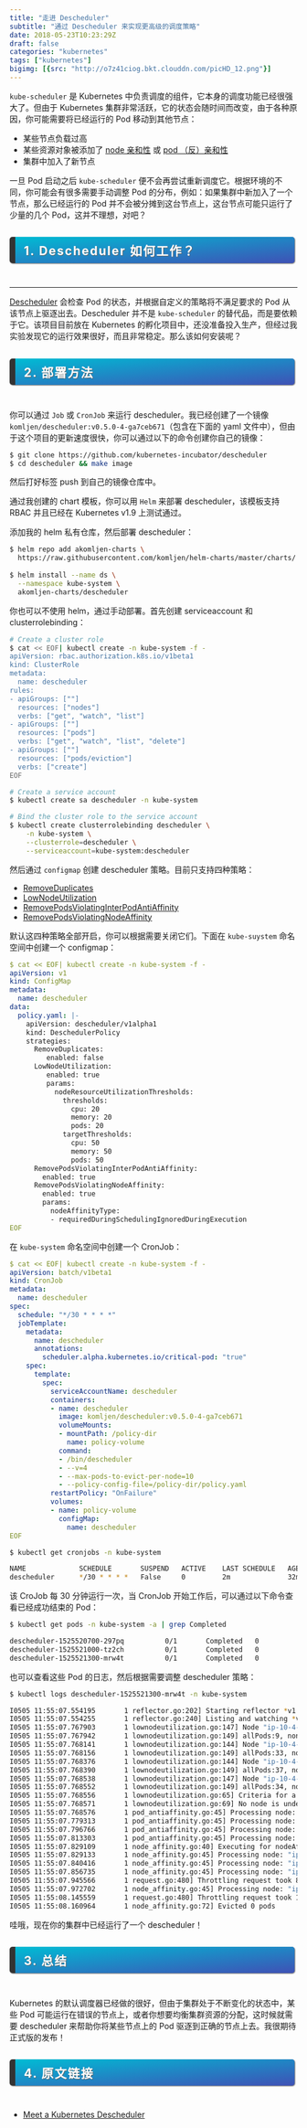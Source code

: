 ```yaml
---
title: "走进 Descheduler"
subtitle: "通过 Descheduler 来实现更高级的调度策略"
date: 2018-05-23T10:23:29Z
draft: false
categories: "kubernetes"
tags: ["kubernetes"]
bigimg: [{src: "http://o7z41ciog.bkt.clouddn.com/picHD_12.png"}]
---
```


`kube-scheduler` 是 Kubernetes 中负责调度的组件，它本身的调度功能已经很强大了。但由于 Kubernetes 集群非常活跃，它的状态会随时间而改变，由于各种原因，你可能需要将已经运行的 Pod 移动到其他节点：

+ 某些节点负载过高
+ 某些资源对象被添加了 [node 亲和性](https://kubernetes.io/docs/concepts/configuration/assign-pod-node/#node-affinity-beta-feature) 或 [pod （反）亲和性](https://kubernetes.io/docs/concepts/configuration/assign-pod-node/#inter-pod-affinity-and-anti-affinity-beta-feature)
+ 集群中加入了新节点

一旦 Pod 启动之后 `kube-scheduler` 便不会再尝试重新调度它。根据环境的不同，你可能会有很多需要手动调整 Pod 的分布，例如：如果集群中新加入了一个节点，那么已经运行的 Pod 并不会被分摊到这台节点上，这台节点可能只运行了少量的几个 Pod，这并不理想，对吧？

## <p id="h2">1. Descheduler 如何工作？</p>

----

[Descheduler]() 会检查 Pod 的状态，并根据自定义的策略将不满足要求的 Pod 从该节点上驱逐出去。Descheduler 并不是 `kube-scheduler` 的替代品，而是要依赖于它。该项目目前放在 Kubernetes 的孵化项目中，还没准备投入生产，但经过我实验发现它的运行效果很好，而且非常稳定。那么该如何安装呢？

## <p id="h2">2. 部署方法</p>

你可以通过 `Job` 或 `CronJob` 来运行 descheduler。我已经创建了一个镜像 `komljen/descheduler:v0.5.0-4-ga7ceb671`（包含在下面的 yaml 文件中），但由于这个项目的更新速度很快，你可以通过以下的命令创建你自己的镜像：

```bash
$ git clone https://github.com/kubernetes-incubator/descheduler
$ cd descheduler && make image
```

然后打好标签 push 到自己的镜像仓库中。

通过我创建的 chart 模板，你可以用 `Helm` 来部署 descheduler，该模板支持 RBAC 并且已经在 Kubernetes v1.9 上测试通过。

添加我的 helm 私有仓库，然后部署 descheduler：

```bash
$ helm repo add akomljen-charts \
  https://raw.githubusercontent.com/komljen/helm-charts/master/charts/
  
$ helm install --name ds \
  --namespace kube-system \
  akomljen-charts/descheduler
```

你也可以不使用 helm，通过手动部署。首先创建 serviceaccount 和 clusterrolebinding：

```bash
# Create a cluster role
$ cat << EOF| kubectl create -n kube-system -f -
apiVersion: rbac.authorization.k8s.io/v1beta1
kind: ClusterRole
metadata:
  name: descheduler
rules:
- apiGroups: [""]
  resources: ["nodes"]
  verbs: ["get", "watch", "list"]
- apiGroups: [""]
  resources: ["pods"]
  verbs: ["get", "watch", "list", "delete"]
- apiGroups: [""]
  resources: ["pods/eviction"]
  verbs: ["create"]
EOF

# Create a service account
$ kubectl create sa descheduler -n kube-system

# Bind the cluster role to the service account
$ kubectl create clusterrolebinding descheduler \
    -n kube-system \
    --clusterrole=descheduler \
    --serviceaccount=kube-system:descheduler
```

然后通过 `configmap` 创建 descheduler 策略。目前只支持四种策略：

+ [RemoveDuplicates](https://github.com/kubernetes-incubator/descheduler#removeduplicates)
+ [LowNodeUtilization](https://github.com/kubernetes-incubator/descheduler#lownodeutilization)
+ [RemovePodsViolatingInterPodAntiAffinity](https://github.com/kubernetes-incubator/descheduler#removepodsviolatinginterpodantiaffinity)
+ [RemovePodsViolatingNodeAffinity](https://github.com/kubernetes-incubator/descheduler#removepodsviolatingnodeaffinity)

默认这四种策略全部开启，你可以根据需要关闭它们。下面在 `kube-suystem` 命名空间中创建一个 configmap：

```yaml
$ cat << EOF| kubectl create -n kube-system -f -
apiVersion: v1
kind: ConfigMap
metadata:
  name: descheduler
data:
  policy.yaml: |-  
    apiVersion: descheduler/v1alpha1
    kind: DeschedulerPolicy
    strategies:
      RemoveDuplicates:
         enabled: false
      LowNodeUtilization:
         enabled: true
         params:
           nodeResourceUtilizationThresholds:
             thresholds:
               cpu: 20
               memory: 20
               pods: 20
             targetThresholds:
               cpu: 50
               memory: 50
               pods: 50
      RemovePodsViolatingInterPodAntiAffinity:
        enabled: true
      RemovePodsViolatingNodeAffinity:
        enabled: true
        params:
          nodeAffinityType:
          - requiredDuringSchedulingIgnoredDuringExecution
EOF
```

在 `kube-system` 命名空间中创建一个 CronJob：

```yaml
$ cat << EOF| kubectl create -n kube-system -f -
apiVersion: batch/v1beta1
kind: CronJob
metadata:
  name: descheduler
spec:
  schedule: "*/30 * * * *"
  jobTemplate:
    metadata:
      name: descheduler
      annotations:
        scheduler.alpha.kubernetes.io/critical-pod: "true"
    spec:
      template:
        spec:
          serviceAccountName: descheduler
          containers:
          - name: descheduler
            image: komljen/descheduler:v0.5.0-4-ga7ceb671
            volumeMounts:
            - mountPath: /policy-dir
              name: policy-volume
            command:
            - /bin/descheduler
            - --v=4
            - --max-pods-to-evict-per-node=10
            - --policy-config-file=/policy-dir/policy.yaml
          restartPolicy: "OnFailure"
          volumes:
          - name: policy-volume
            configMap:
              name: descheduler
EOF
```

```bash
$ kubectl get cronjobs -n kube-system

NAME             SCHEDULE       SUSPEND   ACTIVE    LAST SCHEDULE   AGE
descheduler      */30 * * * *   False     0         2m              32m
```

该 CroJob 每 30 分钟运行一次，当 CronJob 开始工作后，可以通过以下命令查看已经成功结束的 Pod：

```bash
$ kubectl get pods -n kube-system -a | grep Completed

descheduler-1525520700-297pq          0/1       Completed   0          1h
descheduler-1525521000-tz2ch          0/1       Completed   0          32m
descheduler-1525521300-mrw4t          0/1       Completed   0          2m
```

也可以查看这些 Pod 的日志，然后根据需要调整 descheduler 策略：

```bash
$ kubectl logs descheduler-1525521300-mrw4t -n kube-system

I0505 11:55:07.554195       1 reflector.go:202] Starting reflector *v1.Node (1h0m0s) from github.com/kubernetes-incubator/descheduler/pkg/descheduler/node/node.go:84
I0505 11:55:07.554255       1 reflector.go:240] Listing and watching *v1.Node from github.com/kubernetes-incubator/descheduler/pkg/descheduler/node/node.go:84
I0505 11:55:07.767903       1 lownodeutilization.go:147] Node "ip-10-4-63-172.eu-west-1.compute.internal" is appropriately utilized with usage: api.ResourceThresholds{"cpu":41.5, "memory":1.3635487207675927, "pods":8.181818181818182}
I0505 11:55:07.767942       1 lownodeutilization.go:149] allPods:9, nonRemovablePods:9, bePods:0, bPods:0, gPods:0
I0505 11:55:07.768141       1 lownodeutilization.go:144] Node "ip-10-4-36-223.eu-west-1.compute.internal" is over utilized with usage: api.ResourceThresholds{"cpu":48.75, "memory":61.05259502942694, "pods":30}
I0505 11:55:07.768156       1 lownodeutilization.go:149] allPods:33, nonRemovablePods:12, bePods:1, bPods:19, gPods:1
I0505 11:55:07.768376       1 lownodeutilization.go:144] Node "ip-10-4-41-14.eu-west-1.compute.internal" is over utilized with usage: api.ResourceThresholds{"cpu":39.125, "memory":98.19259268881142, "pods":33.63636363636363}
I0505 11:55:07.768390       1 lownodeutilization.go:149] allPods:37, nonRemovablePods:8, bePods:0, bPods:29, gPods:0
I0505 11:55:07.768538       1 lownodeutilization.go:147] Node "ip-10-4-34-29.eu-west-1.compute.internal" is appropriately utilized with usage: api.ResourceThresholds{"memory":43.19826999287199, "pods":30.90909090909091, "cpu":35.25}
I0505 11:55:07.768552       1 lownodeutilization.go:149] allPods:34, nonRemovablePods:11, bePods:8, bPods:15, gPods:0
I0505 11:55:07.768556       1 lownodeutilization.go:65] Criteria for a node under utilization: CPU: 20, Mem: 20, Pods: 20
I0505 11:55:07.768571       1 lownodeutilization.go:69] No node is underutilized, nothing to do here, you might tune your thersholds further
I0505 11:55:07.768576       1 pod_antiaffinity.go:45] Processing node: "ip-10-4-63-172.eu-west-1.compute.internal"
I0505 11:55:07.779313       1 pod_antiaffinity.go:45] Processing node: "ip-10-4-36-223.eu-west-1.compute.internal"
I0505 11:55:07.796766       1 pod_antiaffinity.go:45] Processing node: "ip-10-4-41-14.eu-west-1.compute.internal"
I0505 11:55:07.813303       1 pod_antiaffinity.go:45] Processing node: "ip-10-4-34-29.eu-west-1.compute.internal"
I0505 11:55:07.829109       1 node_affinity.go:40] Executing for nodeAffinityType: requiredDuringSchedulingIgnoredDuringExecution
I0505 11:55:07.829133       1 node_affinity.go:45] Processing node: "ip-10-4-63-172.eu-west-1.compute.internal"
I0505 11:55:07.840416       1 node_affinity.go:45] Processing node: "ip-10-4-36-223.eu-west-1.compute.internal"
I0505 11:55:07.856735       1 node_affinity.go:45] Processing node: "ip-10-4-41-14.eu-west-1.compute.internal"
I0505 11:55:07.945566       1 request.go:480] Throttling request took 88.738917ms, request: GET:https://100.64.0.1:443/api/v1/pods?fieldSelector=spec.nodeName%3Dip-10-4-41-14.eu-west-1.compute.internal%2Cstatus.phase%21%3DFailed%2Cstatus.phase%21%3DSucceeded
I0505 11:55:07.972702       1 node_affinity.go:45] Processing node: "ip-10-4-34-29.eu-west-1.compute.internal"
I0505 11:55:08.145559       1 request.go:480] Throttling request took 172.751657ms, request: GET:https://100.64.0.1:443/api/v1/pods?fieldSelector=spec.nodeName%3Dip-10-4-34-29.eu-west-1.compute.internal%2Cstatus.phase%21%3DFailed%2Cstatus.phase%21%3DSucceeded
I0505 11:55:08.160964       1 node_affinity.go:72] Evicted 0 pods
```

哇哦，现在你的集群中已经运行了一个 descheduler！

## <p id="h2">3. 总结</p>

Kubernetes 的默认调度器已经做的很好，但由于集群处于不断变化的状态中，某些 Pod 可能运行在错误的节点上，或者你想要均衡集群资源的分配，这时候就需要 descheduler 来帮助你将某些节点上的 Pod 驱逐到正确的节点上去。我很期待正式版的发布！

## <p id="h2">4. 原文链接</p>

+ [Meet a Kubernetes Descheduler](https://akomljen.com/meet-a-kubernetes-descheduler/)


<style>
#h2{
    margin-bottom:2em;
    margin-right: 5px;
    padding: 8px 15px;
    letter-spacing: 2px;
    background-image: linear-gradient(to right bottom, rgb(0, 188, 212), rgb(63, 81, 181));
    background-color: rgb(63, 81, 181);
    color: rgb(255, 255, 255);
    border-left: 10px solid rgb(51, 51, 51);
    border-radius:5px;
    text-shadow: rgb(102, 102, 102) 1px 1px 1px;
    box-shadow: rgb(102, 102, 102) 1px 1px 2px;
}
#note {
    font-size: 1.5rem;
    font-style: italic;
    padding: 0 1rem;
    margin: 2.5rem 0;
    position: relative;
    background-color: #fafeff;
    border-top: 1px dotted #9954bb;
    border-bottom: 1px dotted #9954bb;
}
#note-title {
    padding: 0.2rem 0.5rem;
    background: #9954bb;
    color: #FFF;
    position: absolute;
    left: 0;
    top: 0.25rem;
    box-shadow: 0 2px 4px rgba(0,0,0,0.2);
    border-radius: 4px;
    -webkit-transform: rotate(-5deg) translateX(-10px) translateY(-25px);
    -moz-transform: rotate(-5deg) translateX(-10px) translateY(-25px);
    -ms-transform: rotate(-5deg) translateX(-10px) translateY(-25px);
    -o-transform: rotate(-5deg) translateX(-10px) translateY(-25px);
    transform: rotate(-5deg) translateX(-10px) translateY(-25px);
}
#inline-yellow {
display:inline;
padding:.2em .6em .3em;
font-size:80%;
font-weight:bold;
line-height:1;
color:#fff;
text-align:center;
white-space:nowrap;
vertical-align:baseline;
border-radius:0;
background-color: #f0ad4e;
}
#inline-green {
display:inline;
padding:.2em .6em .3em;
font-size:80%;
font-weight:bold;
line-height:1;
color:#fff;
text-align:center;
white-space:nowrap;
vertical-align:baseline;
border-radius:0;
background-color: #5cb85c;
}
#inline-blue {
display:inline;
padding:.2em .6em .3em;
font-size:80%;
font-weight:bold;
line-height:1;
color:#fff;
text-align:center;
white-space:nowrap;
vertical-align:baseline;
border-radius:0;
background-color: #2780e3;
}
#inline-purple {
display:inline;
padding:.2em .6em .3em;
font-size:80%;
font-weight:bold;
line-height:1;
color:#fff;
text-align:center;
white-space:nowrap;
vertical-align:baseline;
border-radius:0;
background-color: #9954bb;
}
#div-border-left-red {
display: block;
padding: 10px;
margin: 10px 0;
border: 1px solid #ccc;
border-left-width: 5px;
border-radius: 3px;
border-left-color: #df3e3e;
}
#div-border-left-yellow {
display: block;
padding: 10px;
margin: 10px 0;
border: 1px solid #ccc;
border-left-width: 5px;
border-radius: 3px;
border-left-color: #f0ad4e;
}
#div-border-left-green {
display: block;
padding: 10px;
margin: 10px 0;
border: 1px solid #ccc;
border-left-width: 5px;
border-radius: 3px;
border-left-color: #5cb85c;
}
#div-border-left-blue {
display: block;
padding: 10px;
margin: 10px 0;
border: 1px solid #ccc;
border-left-width: 5px;
border-radius: 3px;
border-left-color: #2780e3;
}
#div-border-left-purple {
display: block;
padding: 10px;
margin: 10px 0;
border: 1px solid #ccc;
border-left-width: 5px;
border-radius: 3px;
border-left-color: #9954bb;
}
#div-border-right-red {
display: block;
padding: 10px;
margin: 10px 0;
border: 1px solid #ccc;
border-right-width: 5px;
border-radius: 3px;
border-right-color: #df3e3e;
}
#div-border-right-yellow {
display: block;
padding: 10px;
margin: 10px 0;
border: 1px solid #ccc;
border-right-width: 5px;
border-radius: 3px;
border-right-color: #f0ad4e;
}
#div-border-right-green {
display: block;
padding: 10px;
margin: 10px 0;
border: 1px solid #ccc;
border-right-width: 5px;
border-radius: 3px;
border-right-color: #5cb85c;
}
#div-border-right-blue {
display: block;
padding: 10px;
margin: 10px 0;
border: 1px solid #ccc;
border-right-width: 5px;
border-radius: 3px;
border-right-color: #2780e3;
}
#div-border-right-purple {
display: block;
padding: 10px;
margin: 10px 0;
border: 1px solid #ccc;
border-right-width: 5px;
border-radius: 3px;
border-right-color: #9954bb;
}
#div-border-top-red {
display: block;
padding: 10px;
margin: 10px 0;
border: 1px solid #ccc;
border-top-width: 5px;
border-radius: 3px;
border-top-color: #df3e3e;
}
#div-border-top-yellow {
display: block;
padding: 10px;
margin: 10px 0;
border: 1px solid #ccc;
border-top-width: 5px;
border-radius: 3px;
border-top-color: #f0ad4e;
}
#div-border-top-green {
display: block;
padding: 10px;
margin: 10px 0;
border: 1px solid #ccc;
border-top-width: 5px;
border-radius: 3px;
border-top-color: #5cb85c;
}
#div-border-top-blue {
display: block;
padding: 10px;
margin: 10px 0;
border: 1px solid #ccc;
border-top-width: 5px;
border-radius: 3px;
border-top-color: #2780e3;
}
#div-border-top-purple {
display: block;
padding: 10px;
margin: 10px 0;
border: 1px solid #ccc;
border-top-width: 5px;
border-radius: 3px;
border-top-color: #9954bb;
}
</style>
